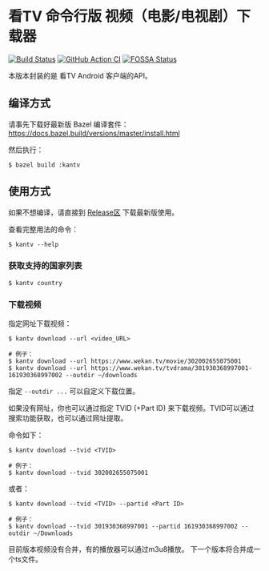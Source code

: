 # 看TV 命令行版 视频（电影/电视剧）下载器

[![Build Status](https://travis-ci.com/MewX/KanTV-downloader-cli.svg?branch=master)](https://travis-ci.com/MewX/KanTV-downloader-cli)
[![GitHub Action CI](https://github.com/MewX/KanTV-downloader-cli/workflows/CI/badge.svg?branch=master)](https://github.com/MewX/KanTV-downloader-cli/actions?query=workflow%3ACI)
[![FOSSA Status](https://app.fossa.io/api/projects/git%2Bgithub.com%2FMewX%2FKanTV-downloader-cli.svg?type=shield)](https://app.fossa.io/projects/git%2Bgithub.com%2FMewX%2FKanTV-downloader-cli?ref=badge_shield)

本版本封装的是 看TV Android 客户端的API。

## 编译方式

请事先下载好最新版 Bazel 编译套件：
https://docs.bazel.build/versions/master/install.html

然后执行：

```
$ bazel build :kantv
```

## 使用方式

如果不想编译，请直接到 [Release区](https://github.com/MewX/KanTV-downloader-cli/releases) 下载最新版使用。

查看完整用法的命令：

```
$ kantv --help
```

### 获取支持的国家列表

```
$ kantv country
```

### 下载视频

指定网址下载视频：

```
$ kantv download --url <video_URL>

# 例子：
$ kantv download --url https://www.wekan.tv/movie/302002655075001
$ kantv download --url https://www.wekan.tv/tvdrama/301930368997001-161930368997002 --outdir ~/downloads
```

指定 `--outdir ...` 可以自定义下载位置。

如果没有网址，你也可以通过指定 TVID (+Part ID) 来下载视频。TVID可以通过搜索功能获取，也可以通过网址提取。

命令如下：

```
$ kantv download --tvid <TVID>

# 例子：
$ kantv download --tvid 302002655075001
```

或者：

```
$ kantv download --tvid <TVID> --partid <Part ID>

# 例子：
$ kantv download --tvid 301930368997001 --partid 161930368997002 --outdir ~/Downloads
```

目前版本视频没有合并，有的播放器可以通过m3u8播放。 下一个版本将合并成一个ts文件。
